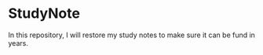 # StudyNote
In this repository, I will restore my study notes to make sure it can be fund in years.
